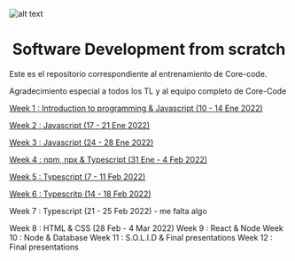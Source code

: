 ![alt text](https://uploads-ssl.webflow.com/5eb2f56932c3562feab232e3/5f73550d00249e7e96c9f3de_Logo.png 'corecodeio')

</a>

<h1 align="center">Software Development from scratch</h1>

Este es el repositorio correspondiente al entrenamiento de Core-code.

Agradecimiento especial a todos los TL y al equipo completo de Core-Code


[Week 1 : Introduction to programming & Javascript (10 - 14 Ene 2022)](https://github.com/gabrielmoyeda/core-code/tree/master/Week%201) 

[Week 2 : Javascript (17 - 21 Ene 2022)](https://github.com/gabrielmoyeda/core-code/tree/master/Week%202)

[Week 3 : Javascript (24 - 28 Ene 2022)](https://github.com/gabrielmoyeda/core-code/tree/master/Week%203)

[Week 4 : npm, npx & Typescript (31 Ene - 4 Feb 2022)](https://github.com/gabrielmoyeda/core-code/tree/master/Week%204)

[Week 5 : Typescript (7 - 11 Feb 2022)](https://github.com/gabrielmoyeda/core-code/tree/master/Week%205)

[Week 6 : Typescritp (14 - 18 Feb 2022)](https://github.com/gabrielmoyeda/core-code/tree/master/Week%206)

Week 7 : Typescript (21 - 25 Feb 2022) - me falta algo

Week 8 : HTML & CSS (28 Feb - 4 Mar 2022)
Week 9 : React & Node
Week 10 : Node & Database
Week 11 : S.O.L.I.D & Final presentations
Week 12 : Final presentations
